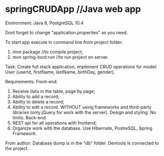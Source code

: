 # springCRUDApp //Java web app
Environment: Java 8, PostgreSQL 10.4

Dont forget to change "application.properties" as you need.

To start app execute in command line from project folder:
1) mvn package //to compile project;
2) mvn spring-boot:run //to run project on server.

Task: 
Create full stack application, implement CRUD operations for model:
User {userId, firstName, lastName, birthDay, gender}.

Requirements:
Front-end:
1) Receive data in the table, page by page;
2) Ability to add a record;
3) Ability to delete a record;
4) Ability to edit a record.
WITHOUT using frameworks and third-party libraries (only jQuery for
work with the server).
Design and styling: No limits.
Back-end:
1) REST api for all operations with frontend;
2) Organize work with the database.
Use Hibernate, PostreSQL, Spring Framework.

From author:
Database dump is in the "db" folder.
Devtools is connected to the project.
